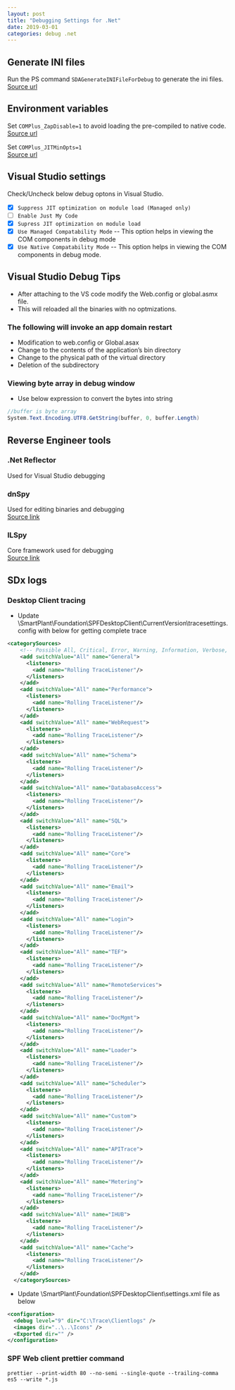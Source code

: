 ```yaml
---
layout: post
title: "Debugging Settings for .Net"
date: 2019-03-01
categories: debug .net
---
```


## Generate INI files

Run the PS command `SDAGenerateINIFileForDebug` to generate the ini files.<br>
[Source url](https://www.jonathanmedd.net/2015/01/how-to-make-use-of-functions-in-powershell.html)

## Environment variables

Set `COMPlus_ZapDisable=1` to avoid loading the pre-compiled to native code.  
[Source url](https://docs.microsoft.com/en-us/visualstudio/debugger/jit-optimization-and-debugging?view=vs-2017)

Set `COMPlus_JITMinOpts=1`  
[Source url](https://github.com/dotnet/coreclr/issues/20647)

## Visual Studio settings

Check/Uncheck below debug optons in Visual Studio.

- [x] `Suppress JIT optimization on module load (Managed only)`
- [ ] `Enable Just My Code`
- [x] `Supress JIT optimization on module load`
- [x] `Use Managed Compatability Mode` -- This option helps in viewing the COM components in debug mode
- [x] `Use Native Compatability Mode` -- This option helps in viewing the COM components in debug mode.

## Visual Studio Debug Tips

- After attaching to the VS code modify the Web.config or global.asmx file.
- This will reloaded all the binaries with no optmizations.

### The following will invoke an app domain restart

- Modification to web.config or Global.asax
- Change to the contents of the application’s bin directory
- Change to the physical path of the virtual directory
- Deletion of the subdirectory

### Viewing byte array in debug window

- Use below expression to convert the bytes into string

```c#
//buffer is byte array
System.Text.Encoding.UTF8.GetString(buffer, 0, buffer.Length)
```

## Reverse Engineer tools

### .Net Reflector

Used for Visual Studio debugging

### dnSpy

Used for editing binaries and debugging  
[Source link](https://github.com/0xd4d/dnSpy)

### ILSpy

Core framework used for debugging  
[Source link](https://github.com/icsharpcode/ILSpy)

## SDx logs

### Desktop Client tracing

- Update <Target Folder>\SmartPlant\Foundation\SPFDesktopClient\CurrentVersion\tracesettings.config with below for getting complete trace

```xml
<categorySources>
    <!-- Possible All, Critical, Error, Warning, Information, Verbose, Off -->
    <add switchValue="All" name="General">
      <listeners>
        <add name="Rolling TraceListener"/>
      </listeners>
    </add>
    <add switchValue="All" name="Performance">
      <listeners>
        <add name="Rolling TraceListener"/>
      </listeners>
    </add>
    <add switchValue="All" name="WebRequest">
      <listeners>
        <add name="Rolling TraceListener"/>
      </listeners>
    </add>
    <add switchValue="All" name="Schema">
      <listeners>
        <add name="Rolling TraceListener"/>
      </listeners>
    </add>
    <add switchValue="All" name="DatabaseAccess">
      <listeners>
        <add name="Rolling TraceListener"/>
      </listeners>
    </add>
    <add switchValue="All" name="SQL">
      <listeners>
        <add name="Rolling TraceListener"/>
      </listeners>
    </add>
    <add switchValue="All" name="Core">
      <listeners>
        <add name="Rolling TraceListener"/>
      </listeners>
    </add>
    <add switchValue="All" name="Email">
      <listeners>
        <add name="Rolling TraceListener"/>
      </listeners>
    </add>
    <add switchValue="All" name="Login">
      <listeners>
        <add name="Rolling TraceListener"/>
      </listeners>
    </add>
    <add switchValue="All" name="TEF">
      <listeners>
        <add name="Rolling TraceListener"/>
      </listeners>
    </add>
    <add switchValue="All" name="RemoteServices">
      <listeners>
        <add name="Rolling TraceListener"/>
      </listeners>
    </add>
    <add switchValue="All" name="DocMgmt">
      <listeners>
        <add name="Rolling TraceListener"/>
      </listeners>
    </add>
    <add switchValue="All" name="Loader">
      <listeners>
        <add name="Rolling TraceListener"/>
      </listeners>
    </add>
    <add switchValue="All" name="Scheduler">
      <listeners>
        <add name="Rolling TraceListener"/>
      </listeners>
    </add>
    <add switchValue="All" name="Custom">
      <listeners>
        <add name="Rolling TraceListener"/>
      </listeners>
    </add>
    <add switchValue="All" name="APITrace">
      <listeners>
        <add name="Rolling TraceListener"/>
      </listeners>
    </add>
    <add switchValue="All" name="Metering">
      <listeners>
        <add name="Rolling TraceListener"/>
      </listeners>
    </add>
    <add switchValue="All" name="IHUB">
      <listeners>
        <add name="Rolling TraceListener"/>
      </listeners>
    </add>
    <add switchValue="All" name="Cache">
      <listeners>
        <add name="Rolling TraceListener"/>
      </listeners>
    </add>
  </categorySources>
```

- Update <Target Folder>\SmartPlant\Foundation\SPFDesktopClient\settings.xml file as below

```xml
<configuration>
  <debug level="9" dir="C:\Trace\Clientlogs" />
  <images dir="..\..\Icons" />
  <Exported dir="" />
</configuration>
```

### SPF Web client prettier command

```
prettier --print-width 80 --no-semi --single-quote --trailing-comma es5 --write *.js
```